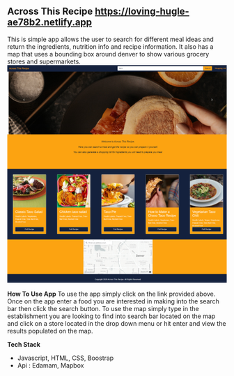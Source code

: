 ## Across This Recipe <https://loving-hugle-ae78b2.netlify.app> 

This is simple app allows the user to search for different meal ideas and return the ingredients, nutrition info and recipe information. It also has a map that uses a bounding box around denver to show various grocery stores and supermarkets.
![](./images/wholepage.png)

**How To Use App**
To use the app simply click on the link provided above. Once on the app enter a food you are interested in making into the search bar then click the search button. To use the map simply type in the establishment you are looking to find into search bar located on the map and click on a store located in the drop down menu or hit enter and view the results populated on the map.

**Tech Stack**

- Javascript, HTML, CSS, Boostrap
- Api : Edamam, Mapbox

